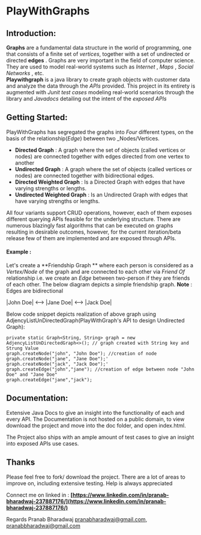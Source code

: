# PlayWithGraphs

## Introduction:

 **Graphs** are a fundamental data structure in the world of programming, one that consists of a finite set of
_vertices_, together with a set of undirected or directed __edges__ .
Graphs are very important in the field of computer science. They are used to model real-world systems such as _Internet_ , _Maps_ , _Social Networks_ , etc.<br> **Playwithgraph** is a java library to create graph objects with customer data and analyze the data through the _APIs_ provided. This project in its entirety is augmented with _Junit test cases_ modeling real-world scenarios through the library and _Javadocs_ detailing out the intent of the _exposed APIs_

## Getting Started:
PlayWithGraphs has segregated the graphs into _Four_ different types, on the basis of the relationship(_Edge_) between two _Nodes/Vertices.<br>
- **Directed Graph** : A graph where the set of objects (called vertices or nodes) are connected together with edges directed from one vertex to another
- **Undirected Graph** : A graph where the set of objects (called vertices or nodes) are connected together with bidirectional edges.
- **Directed Weighted Graph** : Is a Directed Graph with edges that have varying strengths or lengths.
- **Undirected Weighted Graph** : Is an Undirected Graph with edges that have varying strengths or lengths.

All four variants support CRUD operations, however, each of them exposes different querying APIs feasible for the underlying structure. There are numerous blazingly fast algorithms that can be executed on graphs resulting in desirable outcomes, however, for the current iteration/beta release few of them are implemented and are exposed through APIs.

#### Example :
Let's create a **Friendship Graph ** where each person is considered as a *Vertex/Node* of the graph and are connected to each other via *Friend Of* relationship i.e. we create an *Edge* between two-person if they are friends of each other. The below diagram depicts a simple friendship graph.
**Note** : Edges are bidirectional

|John Doe| <--> |Jane Doe| <--> |Jack Doe|

Below code snippet depicts realization of above graph using AdjencyListUnDirectedGraph(PlayWithGraph's API to design Undirected Graph):
```java:
private static Graph<String, String> graph = new AdjencyListUnDirectedGraph<>(); // graph created with String key and Strung Value
graph.createNode("john", "John Doe"); //creation of node
graph.createNode("jane", "Jane Doe");'
graph.createNode("jack", "Jack Doe");'
graph.createEdge("john","jane"); //creation of edge between node "John Doe" and "Jane Doe"
graph.createEdge("jane","jack");
```


## Documentation:
Extensive Java Docs to give an insight into the functionality of each and every API. The Documentation is not hosted on a public domain, to view download the project and move into the doc folder, and open index.html.

The Project also ships with an ample amount of test cases to give an insight into exposed APIs use cases.

## Thanks
Please feel free to fork/ download the project. There are a lot of areas to improve on, including extensive testing. Help is always appreciated

Connect me on linked in : **[https://www.linkedin.com/in/pranab-bharadwaj-237887176/](https://www.linkedin.com/in/pranab-bharadwaj-237887176/)**

Regards
Pranab Bharadwaj
pranabharadwaj@gmail.com,
pranabbharadwaj@gmail.com
